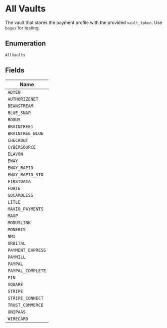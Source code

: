 
# All Vaults

The vault that stores the payment profile with the provided `vault_token`. Use `bogus` for testing.

## Enumeration

`AllVaults`

## Fields

| Name |
|  --- |
| `ADYEN` |
| `AUTHORIZENET` |
| `BEANSTREAM` |
| `BLUE_SNAP` |
| `BOGUS` |
| `BRAINTREE1` |
| `BRAINTREE_BLUE` |
| `CHECKOUT` |
| `CYBERSOURCE` |
| `ELAVON` |
| `EWAY` |
| `EWAY_RAPID` |
| `EWAY_RAPID_STD` |
| `FIRSTDATA` |
| `FORTE` |
| `GOCARDLESS` |
| `LITLE` |
| `MAXIO_PAYMENTS` |
| `MAXP` |
| `MODUSLINK` |
| `MONERIS` |
| `NMI` |
| `ORBITAL` |
| `PAYMENT_EXPRESS` |
| `PAYMILL` |
| `PAYPAL` |
| `PAYPAL_COMPLETE` |
| `PIN` |
| `SQUARE` |
| `STRIPE` |
| `STRIPE_CONNECT` |
| `TRUST_COMMERCE` |
| `UNIPAAS` |
| `WIRECARD` |

